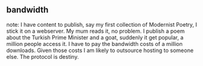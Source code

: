 ##  bandwidth

note:
    I have content to publish, say my first collection of Modernist Poetry, I stick it on a webserver. My mum reads it, no problem.
    I publish a poem about the Turkish Prime Minister and a goat, suddenly it get popular, a million people access it. I have to pay the bandwidth costs of a million downloads.
    Given those costs I am likely to outsource hosting to someone else.
    The protocol is destiny.
